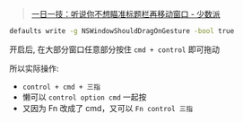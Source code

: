 > [一日一技：听说你不想瞄准标题栏再移动窗口 - 少数派](https://sspai.com/post/76530)

```bash
defaults write -g NSWindowShouldDragOnGesture -bool true
```

开启后, 在大部分窗口任意部分按住 `cmd + control` 即可拖动

所以实际操作: 

- `control + cmd + 三指`
- 懒可以 `control option cmd` 一起按
- 又因为 Fn 改成了 cmd，又可以 `Fn control 三指`
